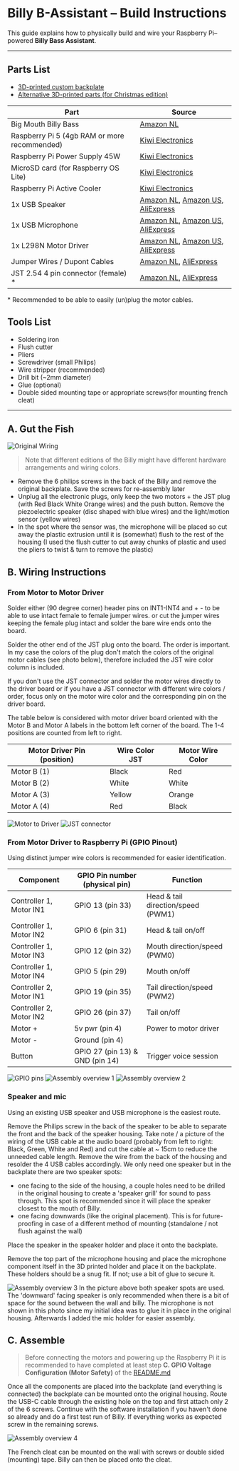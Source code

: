 # Billy B-Assistant – Build Instructions

This guide explains how to physically build and wire your Raspberry Pi–powered **Billy Bass Assistant**.

---

## Parts List

- [3D-printed custom backplate](https://makerworld.com/en/models/1457024-ai-fish-billy-big-mouth-bass-backplate#profileId-1518677)
- [Alternative 3D-printed parts (for Christmas edition)](https://www.thingiverse.com/thing:7096350)

| Part                                         | Source |
|----------------------------------------------|--------|
| Big Mouth Billy Bass                         | [Amazon NL](https://amzn.eu/d/gzyNRsg) |
| Raspberry Pi 5 (4gb RAM or more recommended) | [Kiwi Electronics](https://www.kiwi-electronics.com/nl/raspberry-pi-5-computers-accessoires-415/raspberry-pi-5-4gb-11579) |
| Raspberry Pi Power Supply 45W                | [Kiwi Electronics](https://www.kiwi-electronics.com/nl/raspberry-pi-45w-usb-c-power-supply-wit-eu-20344) |
| MicroSD card (for Raspberry OS Lite)         | [Kiwi Electronics](https://www.kiwi-electronics.com/nl/transcend-64gb-microsd-met-adapter-uhs-i-u3-a2-ultra-performance-160-80-mb-s-11632 ) |
| Raspberry Pi Active Cooler                   | [Kiwi Electronics](https://www.kiwi-electronics.com/nl/raspberry-pi-active-cooler-11585) |
| 1x USB Speaker                               | [Amazon NL](https://amzn.eu/d/2yklfno), [Amazon US](https://www.amazon.com/dp/B075M7FHM1), [AliExpress](https://aliexpress.com/item/1005007168026736.html) |
| 1x USB Microphone                            | [Amazon NL](https://amzn.eu/d/7Y9GhoL), [Amazon US](https://www.amazon.com/dp/B08M37224H), [AliExpress](https://aliexpress.com/item/1005007211513791.html) |
| 1x L298N Motor Driver                        | [Amazon NL](https://amzn.eu/d/g9yBNVg), [Amazon US](https://www.amazon.com/dp/B0B82GZVT5), [AliExpress](https://aliexpress.com/item/1005006890733953.html) |
| Jumper Wires / Dupont Cables                 | [Amazon NL](https://amzn.eu/d/i4kyXG2), [AliExpress](https://aliexpress.com/item/1005003641187997.html) |
| JST 2.54 4 pin connector (female) \*         | [Amazon NL](https://amzn.eu/d/cDqHgNv), [AliExpress](https://aliexpress.com/item/1005007460897865.html) |

\* Recommended to be able to easily (un)plug the motor cables.

## Tools List

- Soldering iron
- Flush cutter
- Pliers
- Screwdriver (small Philips)
- Wire stripper (recommended)
- Drill bit (~2mm diameter)
- Glue (optional)
- Double sided mounting tape or appropriate screws(for mounting french cleat)

---

## A. Gut the Fish

![Original Wiring](./images/original_wiring.jpeg)

> Note that different editions of the Billy might have different hardware arrangements and wiring colors.

- Remove the 6 philips screws in the back of the Billy and remove the original backplate. Save the screws for re-assembly later
- Unplug all the electronic plugs, only keep the two motors + the JST plug (with Red Black White Orange wires) and the push button. Remove the piezoelectric speaker (disc shaped with blue wires) and the light/motion sensor (yellow wires)
- In the spot where the sensor was, the microphone will be placed so cut away the plastic extrusion until it is (somewhat) flush to the rest of the housing (I used the flush cutter to cut away chunks of plastic and used the pliers to twist & turn to remove the plastic)

## B. Wiring Instructions

### From Motor to Motor Driver

Solder either (90 degree corner) header pins on INT1-INT4 and + - to be able to use intact female to female jumper wires.
or cut the jumper wires keeping the female plug intact and solder the bare wire ends onto the board.

Solder the other end of the JST plug onto the board. The order is important.
In my case the colors of the plug don't match the colors of the original motor cables (see photo below),
therefore included the JST wire color column is included.

If you don't use the JST connector and solder the motor wires directly
to the driver board or if you have a JST connector with different wire colors / order,
focus only on the motor wire color and the corresponding pin on the driver board.

The table below is considered with motor driver board oriented with the Motor B and Motor A labels in the
bottom left corner of the board. The 1-4 positions are counted from left to right.

| Motor Driver Pin (position) | Wire Color JST | Motor Wire Color |
|-----------------------------|----------------|------------------|
| Motor B (1)                 | Black          | Red              |
| Motor B (2)                 | White          | White            |
| Motor A (3)                 | Yellow         | Orange           |
| Motor A (4)                 | Red            | Black            |

![Motor to Driver](./images/motor_driver.jpeg)
![JST connector](./images/jst_connector.jpeg)

### From Motor Driver to Raspberry Pi (GPIO Pinout)

Using distinct jumper wire colors is recommended for easier identification.

| Component | GPIO Pin number (physical pin)   | Function                                         |
|-------------------------|----------------------------------|------------------------------------|
| Controller 1, Motor IN1 | GPIO 13 (pin 33)                 | Head & tail direction/speed (PWM1) |
| Controller 1, Motor IN2 | GPIO 6  (pin 31)                 | Head & tail on/off                 |
| Controller 1, Motor IN3 | GPIO 12 (pin 32)                 | Mouth direction/speed (PWM0)       |
| Controller 1, Motor IN4 | GPIO 5  (pin 29)                 | Mouth on/off                       |
| Controller 2, Motor IN1 | GPIO 19 (pin 35)                 | Tail direction/speed (PWM2)        |
| Controller 2, Motor IN2 | GPIO 26 (pin 37)                 | Tail on/off                        |
| Motor +                 | 5v pwr  (pin 4)                  | Power to motor driver              |
| Motor -                 | Ground  (pin 4)                  |                                    |
| Button                  | GPIO 27 (pin 13) & GND (pin 14)  | Trigger voice session              |

![GPIO pins](./images/gpio-pins.png)
![Assembly overview 1](./images/assembly_1.jpeg)
![Assembly overview 2](./images/assembly_2.jpeg)

### Speaker and mic

Using an existing USB speaker and USB microphone is the easiest route.

Remove the Philips screw in the back of the speaker to be able to separate the front and the back of the speaker housing.
Take note / a picture of the wiring of the USB cable at the audio board (probably from left to right: Black, Green, White and Red) and cut the cable at ~ 15cm to reduce the unneeded cable length.
Remove the wire from the back of the housing and resolder the 4 USB cables accordingly.
We only need one speaker but in the backplate there are two speaker spots:

- one facing to the side of the housing, a couple holes need to be drilled in the original housing to create a 'speaker grill' for sound to pass through. This spot is recommended since it will place the speaker closest to the mouth of Billy.
- one facing downwards (like the original placement). This is for future-proofing in case of a different method of mounting (standalone / not flush against the wall)

Place the speaker in the speaker holder and place it onto the backplate.

Remove the top part of the microphone housing and place the microphone component itself in the 3D printed holder and place it on the backplate.
These holders should be a snug fit. If not; use a bit of glue to secure it.

![Assembly overview 3](./images/assembly_3.jpeg)
In the picture above both speaker spots are used.
The 'downward' facing speaker is only recommended when there is a bit of space for the sound between the wall and billy.
The microphone is not shown in this photo since my initial idea was to glue it in place in the original housing.
Afterwards I added the mic holder for easier assembly.

## C. Assemble

> Before connecting the motors and powering up the Raspberry Pi it is recommended to have completed at least step **C. GPIO Voltage Configuration (Motor Safety)** of the [README.md](./../README.md)

Once all the components are placed into the backplate (and everything is connected) the backplate can be mounted onto the original housing.
Route the USB-C cable through the existing hole on the top and first attach only 2 of the 6 screws.
Continue with the software installation if you haven't done so already and do a first test run of Billy.
If everything works as expected screw in the remaining screws.

![Assembly overview 4](./images/assembly_4.jpeg)

The French cleat can be mounted on the wall with screws or double sided (mounting) tape. Billy can then be placed onto the cleat.
